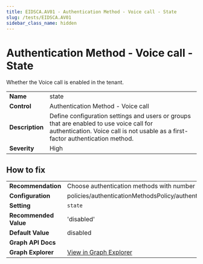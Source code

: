 ```yaml
---
title: EIDSCA.AV01 - Authentication Method - Voice call - State
slug: /tests/EIDSCA.AV01
sidebar_class_name: hidden
---
```


# Authentication Method - Voice call - State

Whether the Voice call is enabled in the tenant.

| | |
|-|-|
| **Name** | state |
| **Control** | Authentication Method - Voice call |
| **Description** | Define configuration settings and users or groups that are enabled to use voice call for authentication. Voice call is not usable as a first-factor authentication method. |
| **Severity** | High |

## How to fix
| | |
|-|-|
| **Recommendation** | Choose authentication methods with number matching (Authenticator)  |
| **Configuration** | policies/authenticationMethodsPolicy/authenticationMethodConfigurations('Voice') |
| **Setting** | `state` |
| **Recommended Value** | 'disabled' |
| **Default Value** | disabled |
| **Graph API Docs** |  |
| **Graph Explorer** | [View in Graph Explorer](https://developer.microsoft.com/en-us/graph/graph-explorer?request=policies/authenticationMethodsPolicy/authenticationMethodConfigurations('Voice')&method=GET&version=beta&GraphUrl=https://graph.microsoft.com) |



